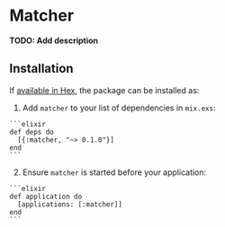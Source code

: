 # Matcher

**TODO: Add description**

## Installation

If [available in Hex](https://hex.pm/docs/publish), the package can be installed as:

  1. Add `matcher` to your list of dependencies in `mix.exs`:

    ```elixir
    def deps do
      [{:matcher, "~> 0.1.0"}]
    end
    ```

  2. Ensure `matcher` is started before your application:

    ```elixir
    def application do
      [applications: [:matcher]]
    end
    ```

